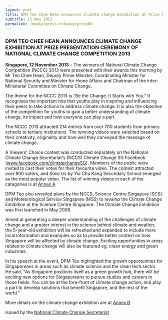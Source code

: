 ```yaml
---
layout: post
title: DPM Teo Chee Hean announces Climate Change Exhibition at Prize Presentation Ceremony of National Climate Change Competition 2013
subtitle: 11 Nov 2013
permalink: /media/press-release/press60
---
```


### DPM TEO CHEE HEAN ANNOUNCES CLIMATE CHANGE EXHIBITION AT PRIZE PRESENTATION CEREMONY OF NATIONAL CLIMATE CHANGE COMPETITION 2013

**Singapore, 12 November 2013** – The winners of National Climate Change Competition (NCCC) 2013 were presented with their awards this morning by Mr Teo Chee Hean, Deputy Prime Minister, Coordinating Minister for National Security and Minister for Home Affairs and Chairman of the Inter-Ministerial Committee on Climate Change.

The theme for the NCCC 2013 is "Be the Change. It Starts with You." It recognises the important role that youths play in inspiring and influencing their peers to take actions to address climate change. It is also the objective of the competition for youths to gain a better understanding of climate change, its impact and how everyone can play a part.

The NCCC 2013 attracted 214 entries from over 700 students from primary schools to tertiary institutions. The winning videos were selected based on their creativity, originality and how well they conveyed the message of climate change.

A Viewers' Choice contest was conducted separately on the National Climate Change Secretariat's (NCCS) Climate Change SG Facebook ([<a href="https://www.facebook.com/ClimateChangeSG/" target="_blank">www.facebook.com/climatechangeSG</a>](https://www.facebook.com/ClimateChangeSG/)). Members of the public were invited to cast their votes for their favourite video. The contest attracted over 900 voters, and *Save Us* by Yio Chu Kang Secondary School emerged as the most popular video. The list of winning videos in each of the categories is at [<a href="https://www.nccs.gov.sg/docs/default-source/news-documents/nccc2013_press_release_annex_a.pdf" target="_blank">Annex A</a>](https://www.nccs.gov.sg/docs/default-source/news-documents/nccc2013_press_release_annex_a.pdf).

DPM Teo also unveiled plans by the NCCS, Science Centre Singapore (SCS) and Meteorological Service Singapore (MSS) to revamp the Climate Change Exhibition at the Science Centre Singapore. The Climate Change Exhibition was first launched in May 2008.

Aimed at generating a deeper understanding of the challenges of climate change and a greater interest in the science behind climate and weather, the 5-year-old exhibition will be refreshed and expanded to include more local information and examples so as to provide better context on how Singapore will be affected by climate change. Exciting opportunities in areas related to climate change will also be featured eg. clean energy and green industries.

In his speech at the event, DPM Teo highlighted the growth opportunities for Singaporeans in areas such as climate science and the clean tech sector. He said, "As Singapore positions itself as a green growth hub, there will be exciting new options for Singaporeans to pursue studies and careers in these fields. You can be at the fore-front of climate change action, and play a part to develop solutions that benefit Singapore, and the rest of the world."

More details on the climate change exhibition are at [<a href="https://www.nccs.gov.sg/docs/default-source/news-documents/nccc2013_press_release_annex_b.pdf" target="_blank">Annex B</a>](https://www.nccs.gov.sg/docs/default-source/news-documents/nccc2013_press_release_annex_b.pdf).

Issued by the [<a href="https://www.nccs.gov.sg/" target="_blank">National Climate Change Secretariat</a>](https://www.nccs.gov.sg/)